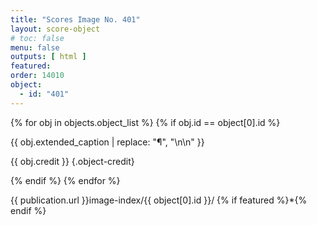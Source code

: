 ```yaml
---
title: "Scores Image No. 401"
layout: score-object
# toc: false
menu: false
outputs: [ html ]
featured: 
order: 14010
object:
  - id: "401"
---
```


{% for obj in objects.object_list %}
{% if obj.id == object[0].id %}

{{ obj.extended_caption | replace: "¶", "\n\n" }}

{{ obj.credit }} {.object-credit}

{% endif %}
{% endfor %}

<div class="object-credit object-url is-print-only">

{{ publication.url }}image-index/{{ object[0].id }}/ {% if featured %}*{% endif %}

</div>
